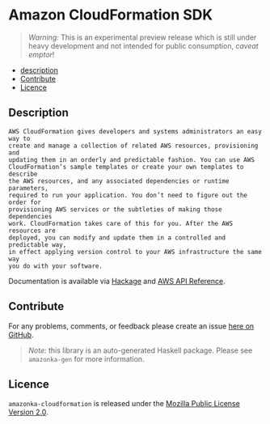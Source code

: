# Amazon CloudFormation SDK

> _Warning:_ This is an experimental preview release which is still under heavy development and not intended for public consumption, _caveat emptor_!

* [description](#description)
* [Contribute](#contribute)
* [Licence](#licence)

## Description

    AWS CloudFormation gives developers and systems administrators an easy way to
    create and manage a collection of related AWS resources, provisioning and
    updating them in an orderly and predictable fashion. You can use AWS
    CloudFormation’s sample templates or create your own templates to describe
    the AWS resources, and any associated dependencies or runtime parameters,
    required to run your application. You don’t need to figure out the order for
    provisioning AWS services or the subtleties of making those dependencies
    work. CloudFormation takes care of this for you. After the AWS resources are
    deployed, you can modify and update them in a controlled and predictable way,
    in effect applying version control to your AWS infrastructure the same way
    you do with your software.

Documentation is available via [Hackage](http://hackage.haskell.org/package/amazonka-cloudformation)
and [AWS API Reference](http://docs.aws.amazon.com/AWSCloudFormation/latest/APIReference/Welcome.html).


## Contribute

For any problems, comments, or feedback please create an issue [here on GitHub](https://github.com/brendanhay/amazonka/issues).

> _Note:_ this library is an auto-generated Haskell package. Please see `amazonka-gen` for more information.


## Licence

`amazonka-cloudformation` is released under the [Mozilla Public License Version 2.0](http://www.mozilla.org/MPL/).
